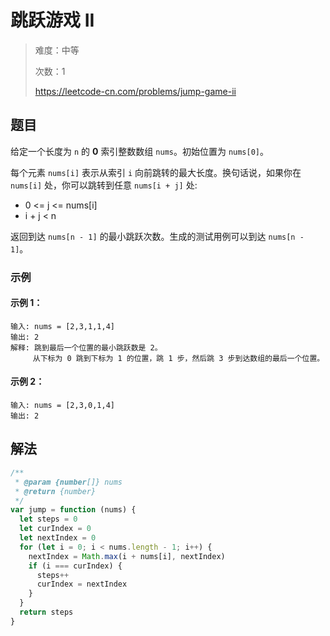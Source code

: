 # 跳跃游戏 II

> 难度：中等
>
> 次数：1
>
> https://leetcode-cn.com/problems/jump-game-ii

## 题目

给定一个长度为 `n` 的 **0** 索引整数数组 `nums`。初始位置为 `nums[0]`。

每个元素 `nums[i]` 表示从索引 `i` 向前跳转的最大长度。换句话说，如果你在 `nums[i]` 处，你可以跳转到任意 `nums[i + j]` 处:

- 0 <= j <= nums[i]
- i + j < n

返回到达 `nums[n - 1]` 的最小跳跃次数。生成的测试用例可以到达 `nums[n - 1]`。

### 示例

#### 示例 1：

```
输入: nums = [2,3,1,1,4]
输出: 2
解释: 跳到最后一个位置的最小跳跃数是 2。
     从下标为 0 跳到下标为 1 的位置，跳 1 步，然后跳 3 步到达数组的最后一个位置。
```

#### 示例 2：

```
输入: nums = [2,3,0,1,4]
输出: 2
```

## 解法

```javascript
/**
 * @param {number[]} nums
 * @return {number}
 */
var jump = function (nums) {
  let steps = 0
  let curIndex = 0
  let nextIndex = 0
  for (let i = 0; i < nums.length - 1; i++) {
    nextIndex = Math.max(i + nums[i], nextIndex)
    if (i === curIndex) {
      steps++
      curIndex = nextIndex
    }
  }
  return steps
}
```
